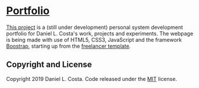 # [Portfolio](https://github.com/dluiscosta/dluiscosta.github.io/)

[This project](https://github.com/dluiscosta/dluiscosta.github.io/) is a (still
under development) personal system development portfolio for Daniel L. Costa's
work, projects and experiments. The webpage is being made with use of HTML5, CSS3, JavaScript and the framework [Boostrap](https://getbootstrap.com/), starting up
from the
[freelancer template](https://startbootstrap.com/template-overviews/freelancer/).

## Copyright and License

Copyright 2019 Daniel L. Costa. Code released under the [MIT](https://github.com/BlackrockDigital/startbootstrap-freelancer/blob/gh-pages/LICENSE) license.
